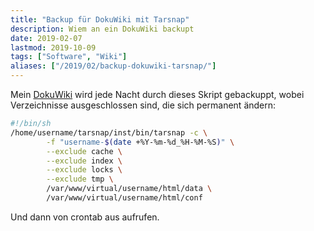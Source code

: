```yaml
---
title: "Backup für DokuWiki mit Tarsnap"
description: Wiem an ein DokuWiki backupt
date: 2019-02-07
lastmod: 2019-10-09
tags: ["Software", "Wiki"]
aliases: ["/2019/02/backup-dokuwiki-tarsnap/"]
---
```

Mein [DokuWiki](/einstellungen-dokuwiki/) wird jede Nacht durch dieses Skript gebackuppt, wobei Verzeichnisse ausgeschlossen sind, die sich permanent ändern:

```bash
#!/bin/sh
/home/username/tarsnap/inst/bin/tarsnap -c \
        -f "username-$(date +%Y-%m-%d_%H-%M-%S)" \
        --exclude cache \
        --exclude index \
        --exclude locks \
        --exclude tmp \
        /var/www/virtual/username/html/data \
        /var/www/virtual/username/html/conf
```

Und dann von crontab aus aufrufen.